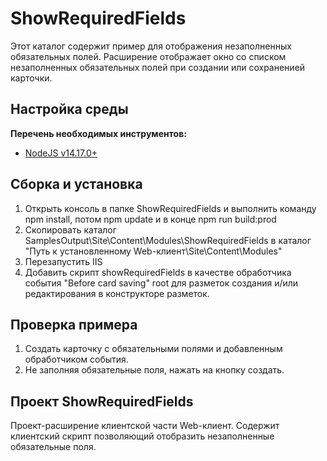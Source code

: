 # ShowRequiredFields

Этот каталог содержит пример для отображения незаполненных обязательных полей. Расширение отображает окно со списком незаполненных обязательных полей при создании или сохраненией карточки.

## Настройка среды

**Перечень необходимых инструментов:** 
* [NodeJS v14.17.0+](https://nodejs.org/en/)

## Сборка и установка

1. Открыть консоль в папке ShowRequiredFields и выполнить команду npm install, потом  npm update и в конце npm run build:prod
2. Скопировать каталог SamplesOutput\Site\Content\Modules\ShowRequiredFields в каталог "Путь к установленному Web-клиент\Site\Content\Modules"
3. Перезапустить IIS
4. Добавить скрипт showRequiredFields в качестве обработчика события "Before card saving" root для разметок создания и/или редактирования в конструкторе разметок.

## Проверка примера

1. Создать карточку с обязательными полями и добавленным обработчиком события.
2. Не заполняя обязательные поля, нажать на кнопку создать.


## Проект ShowRequiredFields

Проект-расширение клиентской части Web-клиент. Содержит клиентский скрипт позволяющий отобразить незаполненные обязательные поля.